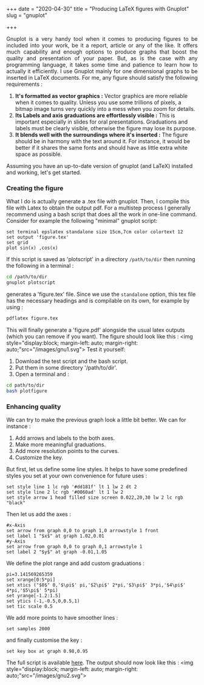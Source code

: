 +++
date = "2020-04-30"
title = "Producing LaTeX figures with Gnuplot"
slug = "gnuplot"

+++
<p style="text-align: justify"> 
Gnuplot is a very handy tool when it comes to producing figures to be included into your work, be it a report, article or any of the like. It offers much capability and enough options to produce graphs that boost the quality and presentation of your paper. But, as is the case with any programming language, it takes some time and patience to learn how to actually it efficiently.  
I use Gnuplot mainly for one dimensional graphs to be inserted in LaTeX documents. For me, any figure should satisfy the following requirements :  

1. **It's formatted as vector graphics :** Vector graphics are more reliable when it comes to quality. Unless you use some trillions of pixels, a bitmap image turns very quickly into a mess when you zoom for details.
2. **Its Labels and axis graduations are effortlessly visible :** This is important especially in slides for oral presentations. Graduations and labels must be clearly visible, otherwise the figure may lose its purpose. 
3. **It blends well with the surroundings where it's inserted :** The figure should be in harmony with the text around it. For instance, it would be better if it shares the same fonts and should have as little extra white space as possible.

Assuming you have an up-to-date version of gnuplot (and LaTeX) installed and working, let's get started. 
### Creating the figure
What I do is actually generate a .tex file with gnuplot. Then, I compile this file with Latex to obtain the output pdf. For a multistep process I generally recommend using a bash script that does all the work in one-line command.
Consider for example the following "minimal" gnuplot script: 

``` gnuplot
set terminal epslatex standalone size 15cm,7cm color colortext 12
set output 'figure.tex'
set grid 
plot sin(x) ,cos(x) 
```
If this script is saved as 'plotscript' in a directory `/path/to/dir` then running the following in a terminal :
```bash
cd /path/to/dir
gnuplot plotscript
```
generates a 'figure.tex' file. Since we use the `standalone` option, this tex file has the necessary headings and is compilable on its own, for example by using :
```bash
pdflatex figure.tex
```
This will finally generate a 'figure.pdf' alongside the usual latex outputs (which you can remove if you want). The figure should look like this : 
<img style="display:block; margin-left: auto; margin-right: auto;"src="/images/gnu1.svg">
Test it yourself:  

1. Download the test script and the bash script.
2. Put them in some directory '/path/to/dir'.
3. Open a terminal and : 
``` bash
cd path/to/dir
bash plotfigure
```

### Enhancing quality
We can try to make the previous graph look a little bit better. We can for instance :

1. Add arrows and labels to the both axes.   
2. Make more meaningful graduations.
3. Add more resolution points to the curves.
4. Customize the key.

But first, let us define some line styles. It helps to have some predefined styles you set at your own convenience for future uses : 

```gnuplot
set style line 1 lc rgb '#dd181f' lt 1 lw 2 dt 2 
set style line 2 lc rgb '#0060ad' lt 1 lw 2  
set style arrow 1 head filled size screen 0.022,20,30 lw 2 lc rgb "black"
```

Then let us add the axes : 

```gnuplot 
#x-Axis
set arrow from graph 0,0 to graph 1,0 arrowstyle 1 front
set label 1 "$x$" at graph 1.02,0.01
#y-Axis
set arrow from graph 0,0 to graph 0,1 arrowstyle 1
set label 2 "$y$" at graph -0.01,1.05
```

We define the plot range and add custom graduations : 

```gnuplot
pi=3.141569265359
set xrange[0:5*pi]
set xtics ("$0$" 0,'$\pi$' pi,'$2\pi$' 2*pi,'$3\pi$' 3*pi,'$4\pi$' 4*pi,'$5\pi$' 5*pi) 
set yrange[-1.2:1.5]
set ytics (-1,-0.5,0,0.5,1)
set tic scale 0.5
```

We add more points to have smoother lines : 

```gnuplot
set samples 2000
```

and finally customise the key : 

```gnuplot 
set key box at graph 0.98,0.95
```
The full script is available <a href="/files/script" target="_blank">here</a>. The output should now look like this : 
<img style="display:block; margin-left: auto; margin-right: auto;"src="/images/gnu2.svg">
